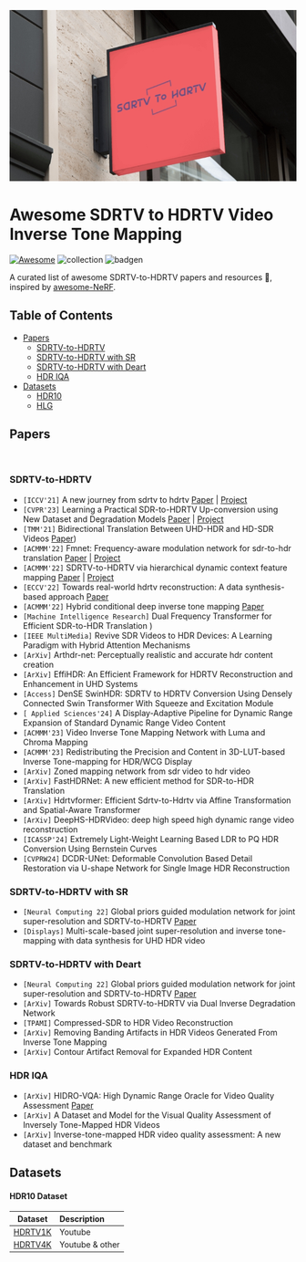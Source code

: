 <p align="center">
  <img src="assets/logov1.png" height=300>
</p>

# Awesome SDRTV to HDRTV Video Inverse Tone Mapping

[![Awesome](https://cdn.rawgit.com/sindresorhus/awesome/d7305f38d29fed78fa85652e3a63e154dd8e8829/media/badge.svg)](https://github.com/sindresorhus/awesome) ![collection](https://img.shields.io/badge/Collection-Keep%20Updating-green) ![badgen](https://api.infinitescript.com/badgen/count?name=hzxie/badgen&ltext=%20Visitors)


A curated list of awesome SDRTV-to-HDRTV  papers and resources :whale:, inspired by [awesome-NeRF](https://github.com/yenchenlin/awesome-NeRF). 



## Table of Contents

- [Papers](#papers)
  - [SDRTV-to-HDRTV](#sdrtv-to-hdrtv)
  - [SDRTV-to-HDRTV with SR](#sdrtv-to-hdrtv-with-sr)
  - [SDRTV-to-HDRTV with Deart](#sdrtv-to-hdrtv-with-deart)
  - [HDR IQA](#hdr10-IQA)
- [Datasets](#datasets)
    - [HDR10](#hdr10-dataset)
    - [HLG](#hlg-dataset)



## Papers



&nbsp;

### SDRTV-to-HDRTV

- `[ICCV'21]` A new journey from sdrtv to hdrtv [Paper]([https://openaccess.thecvf.com/content/ICCV2021/html/Chen_A_New_Journey_From_SDRTV_to_HDRTV_ICCV_2021_paper.html]) | [Project]([https://github.com/chxy95/HDRTVNet]) 
- `[CVPR'23]` Learning a Practical SDR-to-HDRTV Up-conversion using New Dataset and Degradation Models [Paper]([https://openaccess.thecvf.com/content/ICCV2021/html/Chen_A_New_Journey_From_SDRTV_to_HDRTV_ICCV_2021_paper.html]) | [Project]([https://github.com/AndreGuo/HDRTVDM]) 
- `[TMM'21]` Bidirectional Translation Between UHD-HDR and HD-SDR Videos [Paper]([https://ieeexplore.ieee.org/abstract/document/10025794])) 
- `[ACMMM'22]` Fmnet: Frequency-aware modulation network for sdr-to-hdr translation [Paper]([https://dl.acm.org/doi/abs/10.1145/3503161.3548016]) | [Project]([https://github.com/MCG-NKU/FMNet]) 
- `[ACMMM'22]` SDRTV-to-HDRTV via hierarchical dynamic context feature mapping [Paper]([https://dl.acm.org/doi/abs/10.1145/3503161.3548043]) | [Project]([https://github.com/iii935/HDCFM]) 
- `[ECCV'22]` Towards real-world hdrtv reconstruction: A data synthesis-based approach [Paper]([https://link.springer.com/chapter/10.1007/978-3-031-19800-7_12]) 
- `[ACMMM'22]` Hybrid conditional deep inverse tone mapping [Paper]([https://dl.acm.org/doi/abs/10.1145/3503161.3548129])
- `[Machine Intelligence Research]` Dual Frequency Transformer for Efficient SDR-to-HDR Translation )
- `[IEEE MultiMedia]` Revive SDR Videos to HDR Devices: A Learning Paradigm with Hybrid Attention Mechanisms
- `[ArXiv]` Arthdr-net: Perceptually realistic and accurate hdr content creation 
- `[ArXiv]` EffiHDR: An Efficient Framework for HDRTV Reconstruction and Enhancement in UHD Systems 
- `[Access]` DenSE SwinHDR: SDRTV to HDRTV Conversion Using Densely Connected Swin Transformer With Squeeze and Excitation Module 
- `[ Applied Sciences'24]` A Display-Adaptive Pipeline for Dynamic Range Expansion of Standard Dynamic Range Video Content 
- `[ACMMM'23]` Video Inverse Tone Mapping Network with Luma and Chroma Mapping 
- `[ACMMM'23]` Redistributing the Precision and Content in 3D-LUT-based Inverse Tone-mapping for HDR/WCG Display 
- `[ArXiv]` Zoned mapping network from sdr video to hdr video 
- `[ArXiv]` FastHDRNet: A new efficient method for SDR-to-HDR Translation 
- `[ArXiv]` Hdrtvformer: Efficient Sdrtv-to-Hdrtv via Affine Transformation and Spatial-Aware Transformer
- `[ArXiv]` DeepHS-HDRVideo: deep high speed high dynamic range video reconstruction
- `[ICASSP'24]` Extremely Light-Weight Learning Based LDR to PQ HDR Conversion Using Bernstein Curves
- `[CVPRW24]` DCDR-UNet: Deformable Convolution Based Detail Restoration via U-shape Network for Single Image HDR Reconstruction


### SDRTV-to-HDRTV with SR

- `[Neural Computing 22]` Global priors guided modulation network for joint super-resolution and SDRTV-to-HDRTV [Paper]([https://www.sciencedirect.com/science/article/pii/S0925231223007130])
- `[Displays]` Multi-scale-based joint super-resolution and inverse tone-mapping with data synthesis for UHD HDR video 

### SDRTV-to-HDRTV with Deart

- `[Neural Computing 22]` Global priors guided modulation network for joint super-resolution and SDRTV-to-HDRTV [Paper]([https://www.sciencedirect.com/science/article/pii/S0925231223007130])
- `[ArXiv]` Towards Robust SDRTV-to-HDRTV via Dual Inverse Degradation Network 
- `[TPAMI]` Compressed-SDR to HDR Video Reconstruction 
- `[ArXiv]` Removing Banding Artifacts in HDR Videos Generated From Inverse Tone Mapping 
- `[ArXiv]` Contour Artifact Removal for Expanded HDR Content 


### HDR IQA
- `[ArXiv]` HIDRO-VQA: High Dynamic Range Oracle for Video Quality Assessment [Paper]([https://openaccess.thecvf.com/content/WACV2024W/VAQ/html/Saini_HIDRO-VQA_High_Dynamic_Range_Oracle_for_Video_Quality_Assessment_WACVW_2024_paper.html]) 
- `[ArXiv]` A Dataset and Model for the Visual Quality Assessment of Inversely Tone-Mapped HDR Videos
- `[ArXiv]` Inverse-tone-mapped HDR video quality assessment: A new dataset and benchmark


## Datasets

#### HDR10 Dataset
| Dataset | Description |
| :---: | :----------    |
| [HDRTV1K](https://github.com/tcwang0509/TalkingHead-1KH)  |  Youtube |
| [HDRTV4K](https://liangbinxie.github.io/projects/vfhq)  | Youtube & other |




